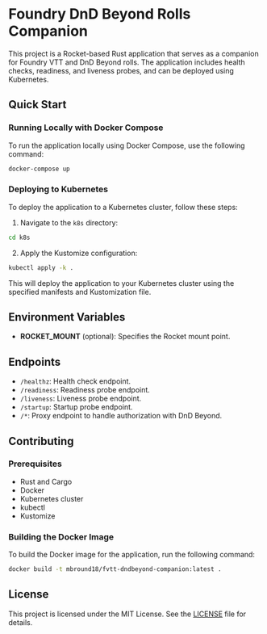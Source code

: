 # Foundry DnD Beyond Rolls Companion

This project is a Rocket-based Rust application that serves as a companion for Foundry VTT and DnD Beyond rolls. The application includes health checks, readiness, and liveness probes, and can be deployed using Kubernetes.

## Quick Start

### Running Locally with Docker Compose

To run the application locally using Docker Compose, use the following command:

```sh
docker-compose up
```

### Deploying to Kubernetes

To deploy the application to a Kubernetes cluster, follow these steps:

1. Navigate to the `k8s` directory:

```sh
cd k8s
```

2. Apply the Kustomize configuration:

```sh
kubectl apply -k .
```

This will deploy the application to your Kubernetes cluster using the specified manifests and Kustomization file.

## Environment Variables

- **ROCKET_MOUNT** (optional): Specifies the Rocket mount point.

## Endpoints

- `/healthz`: Health check endpoint.
- `/readiness`: Readiness probe endpoint.
- `/liveness`: Liveness probe endpoint.
- `/startup`: Startup probe endpoint.
- `/*`: Proxy endpoint to handle authorization with DnD Beyond.

## Contributing

### Prerequisites

- Rust and Cargo
- Docker
- Kubernetes cluster
- kubectl
- Kustomize

### Building the Docker Image

To build the Docker image for the application, run the following command:

```sh
docker build -t mbround18/fvtt-dndbeyond-companion:latest .
```

## License

This project is licensed under the MIT License. See the [LICENSE](LICENSE.md) file for details.
